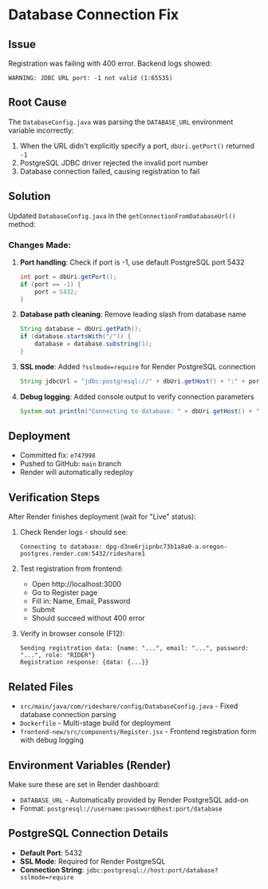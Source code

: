 # Database Connection Fix

## Issue
Registration was failing with 400 error. Backend logs showed:
```
WARNING: JDBC URL port: -1 not valid (1:65535)
```

## Root Cause
The `DatabaseConfig.java` was parsing the `DATABASE_URL` environment variable incorrectly:
1. When the URL didn't explicitly specify a port, `dbUri.getPort()` returned `-1`
2. PostgreSQL JDBC driver rejected the invalid port number
3. Database connection failed, causing registration to fail

## Solution
Updated `DatabaseConfig.java` in the `getConnectionFromDatabaseUrl()` method:

### Changes Made:
1. **Port handling**: Check if port is -1, use default PostgreSQL port 5432
   ```java
   int port = dbUri.getPort();
   if (port == -1) {
       port = 5432;
   }
   ```

2. **Database path cleaning**: Remove leading slash from database name
   ```java
   String database = dbUri.getPath();
   if (database.startsWith("/")) {
       database = database.substring(1);
   }
   ```

3. **SSL mode**: Added `?sslmode=require` for Render PostgreSQL connection
   ```java
   String jdbcUrl = "jdbc:postgresql://" + dbUri.getHost() + ":" + port + "/" + database + "?sslmode=require";
   ```

4. **Debug logging**: Added console output to verify connection parameters
   ```java
   System.out.println("Connecting to database: " + dbUri.getHost() + ":" + port + "/" + database);
   ```

## Deployment
- Committed fix: `e747998`
- Pushed to GitHub: `main` branch
- Render will automatically redeploy

## Verification Steps
After Render finishes deployment (wait for "Live" status):

1. Check Render logs - should see:
   ```
   Connecting to database: dpg-d3ne6rjipnbc73b1a8a0-a.oregon-postgres.render.com:5432/rideshare1
   ```

2. Test registration from frontend:
   - Open http://localhost:3000
   - Go to Register page
   - Fill in: Name, Email, Password
   - Submit
   - Should succeed without 400 error

3. Verify in browser console (F12):
   ```
   Sending registration data: {name: "...", email: "...", password: "...", role: "RIDER"}
   Registration response: {data: {...}}
   ```

## Related Files
- `src/main/java/com/rideshare/config/DatabaseConfig.java` - Fixed database connection parsing
- `Dockerfile` - Multi-stage build for deployment
- `frontend-new/src/components/Register.jsx` - Frontend registration form with debug logging

## Environment Variables (Render)
Make sure these are set in Render dashboard:
- `DATABASE_URL` - Automatically provided by Render PostgreSQL add-on
- Format: `postgresql://username:password@host:port/database`

## PostgreSQL Connection Details
- **Default Port**: 5432
- **SSL Mode**: Required for Render PostgreSQL
- **Connection String**: `jdbc:postgresql://host:port/database?sslmode=require`
